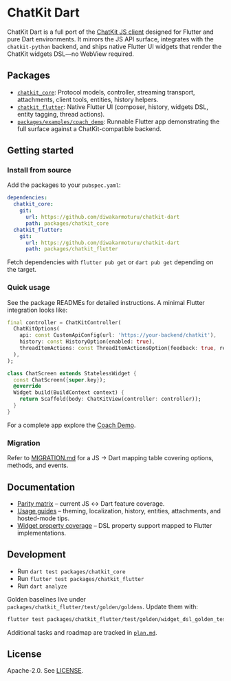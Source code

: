 # ChatKit Dart

ChatKit Dart is a full port of the [ChatKit JS client](https://github.com/openai/chatkit-js) designed for Flutter and pure Dart environments. It mirrors the JS API surface, integrates with the `chatkit-python` backend, and ships native Flutter UI widgets that render the ChatKit widgets DSL—no WebView required.

## Packages

- [`chatkit_core`](packages/chatkit_core): Protocol models, controller, streaming transport, attachments, client tools, entities, history helpers.
- [`chatkit_flutter`](packages/chatkit_flutter): Native Flutter UI (composer, history, widgets DSL, entity tagging, thread actions).
- [`packages/examples/coach_demo`](packages/examples/coach_demo): Runnable Flutter app demonstrating the full surface against a ChatKit-compatible backend.

## Getting started

### Install from source

Add the packages to your `pubspec.yaml`:

```yaml
dependencies:
  chatkit_core:
    git:
      url: https://github.com/diwakarmoturu/chatkit-dart
      path: packages/chatkit_core
  chatkit_flutter:
    git:
      url: https://github.com/diwakarmoturu/chatkit-dart
      path: packages/chatkit_flutter
```

Fetch dependencies with `flutter pub get` or `dart pub get` depending on the target.

### Quick usage

See the package READMEs for detailed instructions. A minimal Flutter integration looks like:

```dart
final controller = ChatKitController(
  ChatKitOptions(
    api: const CustomApiConfig(url: 'https://your-backend/chatkit'),
    history: const HistoryOption(enabled: true),
    threadItemActions: const ThreadItemActionsOption(feedback: true, retry: true, share: true),
  ),
);

class ChatScreen extends StatelessWidget {
  const ChatScreen({super.key});
  @override
  Widget build(BuildContext context) {
    return Scaffold(body: ChatKitView(controller: controller));
  }
}
```

For a complete app explore the [Coach Demo](packages/examples/coach_demo).

### Migration

Refer to [MIGRATION.md](MIGRATION.md) for a JS -> Dart mapping table covering options, methods, and events.

## Documentation

- [Parity matrix](docs/parity_matrix.md) – current JS ↔ Dart feature coverage.
- [Usage guides](docs/usage_guides.md) – theming, localization, history, entities, attachments, and hosted-mode tips.
- [Widget property coverage](docs/widget_property_coverage.md) – DSL property support mapped to Flutter implementations.

## Development

- Run `dart test packages/chatkit_core`
- Run `flutter test packages/chatkit_flutter`
- Run `dart analyze`

Golden baselines live under `packages/chatkit_flutter/test/golden/goldens`. Update them with:

```sh
flutter test packages/chatkit_flutter/test/golden/widget_dsl_golden_test.dart --update-goldens
```

Additional tasks and roadmap are tracked in [`plan.md`](plan.md).

## License

Apache-2.0. See [LICENSE](LICENSE).

